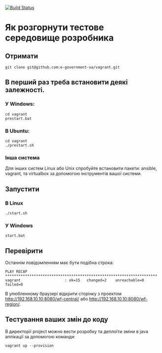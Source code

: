 [![Build Status](https://travis-ci.org/e-government-ua/vagrant.svg?branch=master)](https://travis-ci.org/e-government-ua/vagrant)
# Як розгорнути тестове середовище розробника

## Отримати
```
git clone git@github.com:e-government-ua/vagrant.git
```
## В перший раз треба встановити деякі залежності.
### У Windows:
```
cd vagrant
prestart.bat
```
### В Ubuntu:
```
cd vagrant
./prestart.sh
```
### Інша система
Для інших систем Linux або Unix спробуйте встановити пакети: ansible, vagrant, та virtualbox за допомогою інструментів вашої системи.
## Запустити
### В Linux
```
./start.sh
```
### У Windows
```
start.bat
```
## Перевірити
Останнім повідомленням має бути подібна строка:
```
PLAY RECAP *********************************************************************
vagrant                    : ok=15   changed=2    unreachable=0    failed=0
```
В улюбленному браузерi відкрити сторінку з проектом http://192.168.10.10:8080/wf-central/ або http://192.168.10.10:8080/wf-region/.
## Тестування ваших змін до коду
В директорії project можно вести розробку та деплоїти зміни в java аплікації за допомогою команди:
```
vagrant up --provision
```
